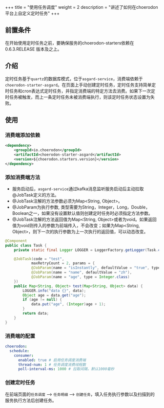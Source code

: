 +++
title = "使用任务调度"
weight = 2
description = "讲述了如何在choerodon平台上自定义定时任务"
+++


## 前置条件

在开始使用定时任务之前，要确保服务的choerodon-starters依赖在 0.6.3.RELEASE 版本及之上。

## 介绍

定时任务基于`quartz`的数据库模式，位于`asgard-service`，消费端依赖于`choerodon-starter-asgard`。在页面上手动创建定时任务，定时任务支持简单定时任务和cron表达式定时任务，并指定消费端的特定方法去消费。如果下一次定时任务被触发，而上一条定时任务未被消费端执行，则该定时任务状态设置为失败。

## 使用

### 消费端添加依赖

```xml
<dependency>
    <groupId>io.choerodon</groupId>
    <artifactId>choerodon-starter-asgard</artifactId>
    <version>${choerodon.starters.version}</version>
</dependency>
```

### 添加消费端方法

- 服务启动后，`asgard-service`通过kafka消息监听服务启动后主动拉取@JobTask定义的方法。
- @JobTask注解的方法参数必须为Map<String, Object>。
- @JobParam为执行参数, 类型需要为String，Integer，Long，Double，Boolean之一，如果没有设置默认值则创建定时任务时必须指定方法参数。
- @JobTask注解的方法返回值为Map<String, Object>或者为void。如果返回值为void则传入的参数为前端传入，不会改变；如果为Map<String, Object>，则下一次的执行参数为上一次执行的返回值，可以动态改变。
    
```java
@Component
public class Task {
    private static final Logger LOGGER = LoggerFactory.getLogger(Task.class);

    @JobTask(code = "test",
            maxRetryCount = 2, params = {
            @JobParam(name = "isInstantly", defaultValue = "true", type = Boolean.class),
            @JobParam(name = "name", defaultValue = "zh"),
            @JobParam(name = "age", type = Integer.class)
    })
    public Map<String, Object> test(Map<String, Object> data) {
        LOGGER.info("data {}", data);
        Object age = data.get("age");
        if (age != null) {
            data.put("age", (Integer)age + 1);
        }
        return data;
    }
}
```

### 消费端的配置

```yaml
choerodon:
  schedule:
    consumer:
      enabled: true # 启用任务调度消费端
      thread-num: 1 # 任务调度消费线程数
      poll-interval-ms: 1000 # 拉取间隔，默认1000毫秒
```

### 创建定时任务
在前端页面的`任务调度` --> `任务明细` --> `创建任务`，填入任务执行参数以及扫描到的服务执行方法后创建任务。
